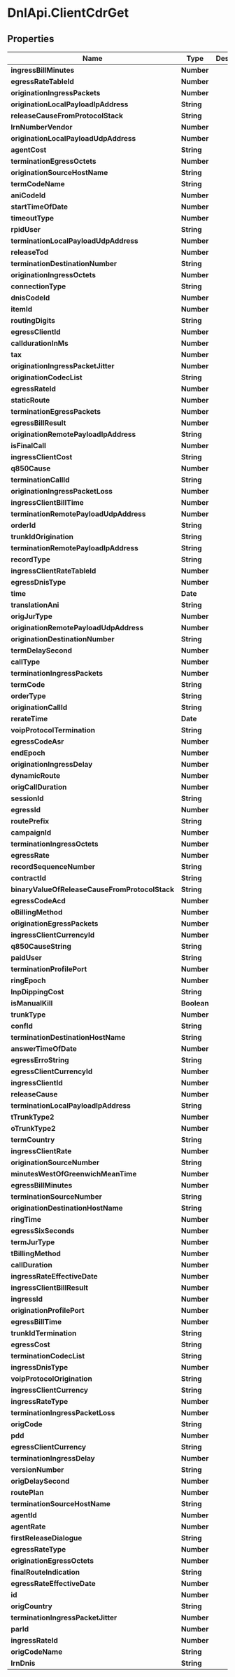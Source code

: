 # DnlApi.ClientCdrGet

## Properties
Name | Type | Description | Notes
------------ | ------------- | ------------- | -------------
**ingressBillMinutes** | **Number** |  | [optional] 
**egressRateTableId** | **Number** |  | [optional] 
**originationIngressPackets** | **Number** |  | [optional] 
**originationLocalPayloadIpAddress** | **String** |  | [optional] 
**releaseCauseFromProtocolStack** | **String** |  | [optional] 
**lrnNumberVendor** | **Number** |  | [optional] 
**originationLocalPayloadUdpAddress** | **Number** |  | [optional] 
**agentCost** | **String** |  | [optional] 
**terminationEgressOctets** | **Number** |  | [optional] 
**originationSourceHostName** | **String** |  | [optional] 
**termCodeName** | **String** |  | [optional] 
**aniCodeId** | **Number** |  | [optional] 
**startTimeOfDate** | **Number** |  | [optional] 
**timeoutType** | **Number** |  | [optional] 
**rpidUser** | **String** |  | [optional] 
**terminationLocalPayloadUdpAddress** | **Number** |  | [optional] 
**releaseTod** | **Number** |  | [optional] 
**terminationDestinationNumber** | **String** |  | [optional] 
**originationIngressOctets** | **Number** |  | [optional] 
**connectionType** | **String** |  | [optional] 
**dnisCodeId** | **Number** |  | [optional] 
**itemId** | **Number** |  | [optional] 
**routingDigits** | **String** |  | [optional] 
**egressClientId** | **Number** |  | [optional] 
**calldurationInMs** | **Number** |  | [optional] 
**tax** | **Number** |  | [optional] 
**originationIngressPacketJitter** | **Number** |  | [optional] 
**originationCodecList** | **String** |  | [optional] 
**egressRateId** | **Number** |  | [optional] 
**staticRoute** | **Number** |  | [optional] 
**terminationEgressPackets** | **Number** |  | [optional] 
**egressBillResult** | **Number** |  | [optional] 
**originationRemotePayloadIpAddress** | **String** |  | [optional] 
**isFinalCall** | **Number** |  | [optional] 
**ingressClientCost** | **String** |  | [optional] 
**q850Cause** | **Number** |  | [optional] 
**terminationCallId** | **String** |  | [optional] 
**originationIngressPacketLoss** | **Number** |  | [optional] 
**ingressClientBillTime** | **Number** |  | [optional] 
**terminationRemotePayloadUdpAddress** | **Number** |  | [optional] 
**orderId** | **String** |  | [optional] 
**trunkIdOrigination** | **String** |  | [optional] 
**terminationRemotePayloadIpAddress** | **String** |  | [optional] 
**recordType** | **String** |  | [optional] 
**ingressClientRateTableId** | **Number** |  | [optional] 
**egressDnisType** | **Number** |  | [optional] 
**time** | **Date** |  | [optional] 
**translationAni** | **String** |  | [optional] 
**origJurType** | **Number** |  | [optional] 
**originationRemotePayloadUdpAddress** | **Number** |  | [optional] 
**originationDestinationNumber** | **String** |  | [optional] 
**termDelaySecond** | **Number** |  | [optional] 
**callType** | **Number** |  | [optional] 
**terminationIngressPackets** | **Number** |  | [optional] 
**termCode** | **String** |  | [optional] 
**orderType** | **String** |  | [optional] 
**originationCallId** | **String** |  | [optional] 
**rerateTime** | **Date** |  | [optional] 
**voipProtocolTermination** | **String** |  | [optional] 
**egressCodeAsr** | **Number** |  | [optional] 
**endEpoch** | **Number** |  | [optional] 
**originationIngressDelay** | **Number** |  | [optional] 
**dynamicRoute** | **Number** |  | [optional] 
**origCallDuration** | **Number** |  | [optional] 
**sessionId** | **String** |  | [optional] 
**egressId** | **Number** |  | [optional] 
**routePrefix** | **String** |  | [optional] 
**campaignId** | **Number** |  | [optional] 
**terminationIngressOctets** | **Number** |  | [optional] 
**egressRate** | **Number** |  | [optional] 
**recordSequenceNumber** | **String** |  | [optional] 
**contractId** | **String** |  | [optional] 
**binaryValueOfReleaseCauseFromProtocolStack** | **String** |  | [optional] 
**egressCodeAcd** | **Number** |  | [optional] 
**oBillingMethod** | **Number** |  | [optional] 
**originationEgressPackets** | **Number** |  | [optional] 
**ingressClientCurrencyId** | **Number** |  | [optional] 
**q850CauseString** | **String** |  | [optional] 
**paidUser** | **String** |  | [optional] 
**terminationProfilePort** | **Number** |  | [optional] 
**ringEpoch** | **Number** |  | [optional] 
**lnpDippingCost** | **String** |  | [optional] 
**isManualKill** | **Boolean** |  | [optional] 
**trunkType** | **Number** |  | [optional] 
**confId** | **String** |  | [optional] 
**terminationDestinationHostName** | **String** |  | [optional] 
**answerTimeOfDate** | **Number** |  | [optional] 
**egressErroString** | **String** |  | [optional] 
**egressClientCurrencyId** | **Number** |  | [optional] 
**ingressClientId** | **Number** |  | [optional] 
**releaseCause** | **Number** |  | [optional] 
**terminationLocalPayloadIpAddress** | **String** |  | [optional] 
**tTrunkType2** | **Number** |  | [optional] 
**oTrunkType2** | **Number** |  | [optional] 
**termCountry** | **String** |  | [optional] 
**ingressClientRate** | **Number** |  | [optional] 
**originationSourceNumber** | **String** |  | [optional] 
**minutesWestOfGreenwichMeanTime** | **Number** |  | [optional] 
**egressBillMinutes** | **Number** |  | [optional] 
**terminationSourceNumber** | **String** |  | [optional] 
**originationDestinationHostName** | **String** |  | [optional] 
**ringTime** | **Number** |  | [optional] 
**egressSixSeconds** | **Number** |  | [optional] 
**termJurType** | **Number** |  | [optional] 
**tBillingMethod** | **Number** |  | [optional] 
**callDuration** | **Number** |  | [optional] 
**ingressRateEffectiveDate** | **Number** |  | [optional] 
**ingressClientBillResult** | **Number** |  | [optional] 
**ingressId** | **Number** |  | [optional] 
**originationProfilePort** | **Number** |  | [optional] 
**egressBillTime** | **Number** |  | [optional] 
**trunkIdTermination** | **String** |  | [optional] 
**egressCost** | **String** |  | [optional] 
**terminationCodecList** | **String** |  | [optional] 
**ingressDnisType** | **Number** |  | [optional] 
**voipProtocolOrigination** | **String** |  | [optional] 
**ingressClientCurrency** | **String** |  | [optional] 
**ingressRateType** | **Number** |  | [optional] 
**terminationIngressPacketLoss** | **Number** |  | [optional] 
**origCode** | **String** |  | [optional] 
**pdd** | **Number** |  | [optional] 
**egressClientCurrency** | **String** |  | [optional] 
**terminationIngressDelay** | **Number** |  | [optional] 
**versionNumber** | **String** |  | [optional] 
**origDelaySecond** | **Number** |  | [optional] 
**routePlan** | **Number** |  | [optional] 
**terminationSourceHostName** | **String** |  | [optional] 
**agentId** | **Number** |  | [optional] 
**agentRate** | **Number** |  | [optional] 
**firstReleaseDialogue** | **String** |  | [optional] 
**egressRateType** | **Number** |  | [optional] 
**originationEgressOctets** | **Number** |  | [optional] 
**finalRouteIndication** | **String** |  | [optional] 
**egressRateEffectiveDate** | **Number** |  | [optional] 
**id** | **Number** |  | [optional] 
**origCountry** | **String** |  | [optional] 
**terminationIngressPacketJitter** | **Number** |  | [optional] 
**parId** | **Number** |  | [optional] 
**ingressRateId** | **Number** |  | [optional] 
**origCodeName** | **String** |  | [optional] 
**lrnDnis** | **String** |  | [optional] 


